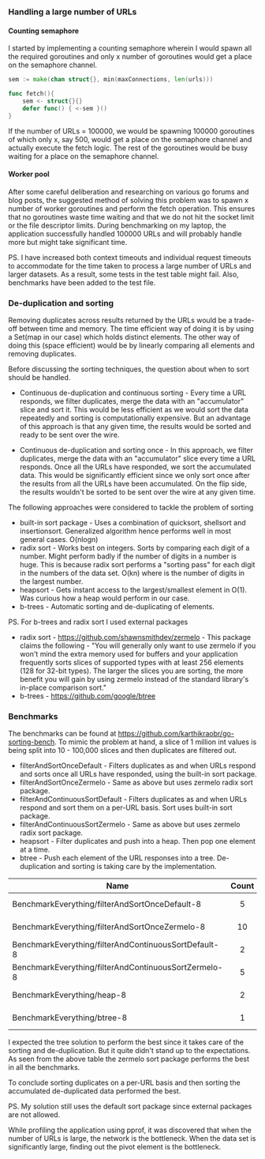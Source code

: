 ### Handling a large number of URLs

#### Counting semaphore
I started by implementing a counting semaphore wherein I would spawn all the required goroutines and only x number of goroutines would get a place on the semaphore channel.

```go
sem := make(chan struct{}, min(maxConnections, len(urls)))

func fetch(){
    sem <- struct{}{}
    defer func() { <-sem }()
}
```

If the number of URLs = 100000, we would be spawning 100000 goroutines of which only x, say 500, would get a place on the semaphore channel and actually execute the fetch logic. The rest of the goroutines would be busy waiting for a place on the semaphore channel.

#### Worker pool
After some careful deliberation and researching on various go forums and blog posts, the suggested method of solving this problem was to spawn x number of worker goroutines and perform the fetch operation. This ensures that no goroutines waste time waiting and that we do not hit the socket limit or the file descriptor limits. During benchmarking on my laptop, the application successfully handled 100000 URLs and will probably handle more but might take significant time.

PS. I have increased both context timeouts and individual request timeouts to accommodate for the time taken to process a large number of URLs and larger datasets. As a result, some tests in the test table might fail. Also, benchmarks have been added to the test file. 

### De-duplication and sorting

Removing duplicates across results returned by the URLs would be a trade-off between time and memory. The time efficient way of doing it is by using a Set(map in our case) which holds distinct elements. The other way of doing this (space efficient) would be by linearly comparing all elements and removing duplicates.


Before discussing the sorting techniques, the question about when to sort should be handled.
* Continuous de-duplication and continuous sorting - Every time a URL responds, we filter duplicates, merge the data with an "accumulator" slice and sort it. This would be less efficient as we would sort the data repeatedly and sorting is computationally expensive. But an advantage of this approach is that any given time, the results would be sorted and ready to be sent over the wire.

* Continuous de-duplication and sorting once - In this approach, we filter duplicates, merge the data with an "accumulator" slice every time a URL responds.  Once all the URLs have responded, we sort the accumulated data. This would be significantly efficient since we only sort once after the results from all the URLs have been accumulated. On the flip side, the results wouldn't be sorted to be sent over the wire at any given time.

The following approaches were considered to tackle the problem of sorting
* built-in sort package - Uses a combination of quicksort, shellsort and insertionsort. Generalized algorithm hence performs well in most general cases. O(nlogn)
* radix sort - Works best on integers. Sorts by comparing each digit of a number. Might perform badly if the number of digits in a number is huge. This is because radix sort performs a "sorting pass" for each digit in the numbers of the data set. O(kn) where is the number of digits in the largest number.
* heapsort - Gets instant access to the largest/smallest element in O(1). Was curious how a heap would perform in our case. 
* b-trees - Automatic sorting and de-duplicating of elements.

PS. For b-trees and radix sort I used external packages 
* radix sort - https://github.com/shawnsmithdev/zermelo - This package claims the following - "You will generally only want to use zermelo if you won't mind the extra memory used for buffers and your application frequently sorts slices of supported types with at least 256 elements (128 for 32-bit types). The larger the slices you are sorting, the more benefit you will gain by using zermelo instead of the standard library's in-place comparison sort." 
* b-trees - https://github.com/google/btree 

### Benchmarks

The benchmarks can be found at https://github.com/karthikraobr/go-sorting-bench. To mimic the problem at hand, a slice of 1 million int values is being split into 10 - 100,000 slices and then duplicates are filtered out.

* filterAndSortOnceDefault - Filters duplicates as and when URLs respond and sorts once all URLs have responded, using the built-in sort package.
* filterAndSortOnceZermelo - Same as above but uses zermelo radix sort package.
* filterAndContinuousSortDefault - Filters duplicates as and when URLs respond and sort them on a per-URL basis. Sort uses built-in sort package.
* filterAndContinuousSortZermelo - Same as above but uses zermelo radix sort package.
* heapsort - Filter duplicates and push into a heap. Then pop one element at a time.
* btree - Push each element of the URL responses into a tree. De-duplication and sorting is taking care by the implementation.

| Name        | Count           | Time taken  | Memory
| ------------- |:-------------:| -----:|-----:|
|BenchmarkEverything/filterAndSortOnceDefault-8                    |5     |296403520 ns/op    |53860502 B/op      | 19206 allocs/op|
|BenchmarkEverything/filterAndSortOnceZermelo-8                   |10     |162799810 ns/op    |58916528 B/op      | 19170 allocs/op|
|BenchmarkEverything/filterAndContinuousSortDefault-8              |2     |749996950 ns/op    |53849292 B/op       |19186 allocs/op|
|BenchmarkEverything/filterAndContinuousSortZermelo-8              |5     |262995680 ns/op    |85795990 B/op      | 19044 allocs/op|
|BenchmarkEverything/heap-8                                       |2     |552999600 ns/op    |92791836 B/op     |1283001 allocs/op|
|BenchmarkEverything/btree-8                                       |1    |1335997200 ns/op    |52337000 B/op     |1178894 allocs/op|

I expected the tree solution to perform the best since it takes care of the sorting and de-duplication. But it quite didn't stand up to the expectations. As seen from the above table the zermelo sort package performs the best in all the benchmarks.

To conclude sorting duplicates on a per-URL basis and then sorting the accumulated de-duplicated data performed the best.

PS. My solution still uses the default sort package since external packages are not allowed.

While profiling the application using pprof, it was discovered that when the number of URLs is large, the network is the bottleneck. When the data set is significantly large, finding out the pivot element is the bottleneck.